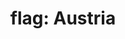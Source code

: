---
layout: smileys&emotion
title: "flag: Austria"
emoji: flag_austria
permalink: 🇦🇹.html
image: assets/img/3moji/flag_austria.png
---